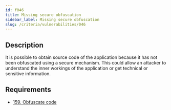 ```yaml
---
id: f046
title: Missing secure obfuscation
sidebar_label: Missing secure obfuscation
slug: /criteria/vulnerabilities/046
---
```


## Description

It is possible to obtain source code of the application
because it has not been obfuscated
using a secure mechanism.
This could allow an attacker
to understand the inner workings
of the application
or get technical
or sensitive information.

## Requirements

- [159. Obfuscate code](/criteria/requirements/source/159)
